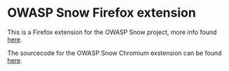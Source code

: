 # OWASP Snow Firefox extension

This is a Firefox extension for the OWASP Snow project, more info found [here](https://privacysnow.com/).

The sourcecode for the OWASP Snow Chromium exstension can be found [here](https://github.com/Abhi-M/OWASP-Super-Snow-Chromium-Extension).